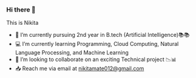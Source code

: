 ### Hi there 👋
This is Nikita 

- 🔭 I’m currently pursuing 2nd year in B.tech (Artificial Intelligence)📚📚
- 💻 I’m currently learning Programming, Cloud Computing, Natural Language Processing, and Machine Learning  
- 👯 I’m looking to collaborate on an exciting Technical project 📉📊
- 📥 Reach me via email at nikitamate012@gmail.com


